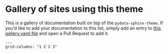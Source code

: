 # Gallery of sites using this theme

This is a gallery of documentation built on top of the `pydata-sphinx-theme`.
If you'd like to add your documentation to this list, simply add an entry to [this gallery.yaml file](https://github.com/pydata/pydata-sphinx-theme/blob/main/docs/_static/gallery.yaml) and open a Pull Request to add it.

```{gallery-grid} ../_static/gallery.yaml
---
grid-columns: "1 2 2 3"

```
